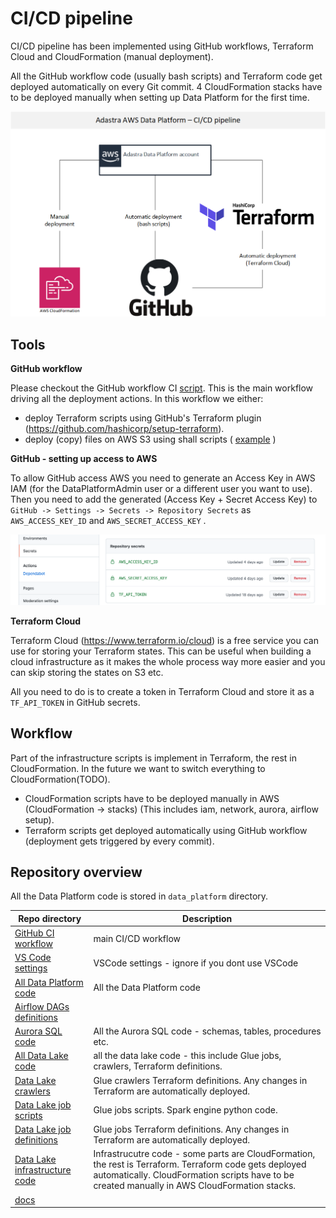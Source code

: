 # CI/CD pipeline

CI/CD pipeline has been implemented using GitHub workflows, Terraform Cloud and CloudFormation (manual deployment).

All the GitHub workflow code (usually bash scripts) and Terraform code get deployed automatically on every Git commit. 4 CloudFormation stacks have to be deployed manually when setting up Data Platform for the first time.

![CI/CD pipeline](img/cicd.png "CI/CD pipeline")

## Tools

**GitHub workflow**

Please checkout the GitHub workflow CI [script](../.github/workflows/ci.yml). This is the main workflow driving all the deployment actions. In this workflow we either:

- deploy Terraform scripts using GitHub's Terraform plugin (https://github.com/hashicorp/setup-terraform). 
- deploy (copy) files on AWS S3 using shall scripts ( [example](../data_platform/data_lake/glue_jobs/aws_ci_glue_jobs.sh) )


**GitHub - setting up access to AWS**

To allow GitHub access AWS you need to generate an Access Key in AWS IAM (for the DataPlatformAdmin user or a different user you want to use). Then you need to add the generated (Access Key + Secret Access Key) to `GitHub -> Settings -> Secrets -> Repository Secrets` as `AWS_ACCESS_KEY_ID`  and `AWS_SECRET_ACCESS_KEY` .

![Github secrets](img/github_secrets.png "Github secrets")

**Terraform Cloud**

Terraform Cloud (https://www.terraform.io/cloud) is a free service you can use for storing your Terraform states. This can be useful when building a cloud infrastructure as it makes the whole process way more easier and you can skip storing the states on S3 etc.

All you need to do is to create a token in Terraform Cloud and store it as a `TF_API_TOKEN` in GitHub secrets.

## Workflow

Part of the infrastructure scripts is implement in Terraform, the rest in CloudFormation. In the future we want to switch everything to CloudFormation(TODO).

- CloudFormation scripts have to be deployed manually in AWS (CloudFormation -> stacks) (This includes iam, network, aurora, airflow setup).
- Terraform scripts get deployed automatically using GitHub workflow (deployment gets triggered by every commit).

## Repository overview

All the Data Platform code is stored in `data_platform` directory.

|  Repo directory  | Description |
|---|---|
| [GitHub CI workflow](../.github/workflows/) | main CI/CD workflow |
| [VS Code settings](../.vscode/) | VSCode settings - ignore if you dont use VSCode |
| [All Data Platform code](../data_platform/) | All the Data Platform code|
| [Airflow DAGs definitions](../data_platform/airflow/dags/) | |
| [Aurora SQL code](../data_platform/aurora/) | All the Aurora SQL code - schemas, tables, procedures etc. |
| [All Data Lake code](../data_platform/data_lake/) | all the data lake code - this include Glue jobs, crawlers, Terraform definitions. |
| [Data Lake crawlers](../data_platform/data_lake/crawlers/terraform/) | Glue crawlers Terraform definitions. Any changes in Terraform are automatically deployed. |
| [Data Lake job scripts](../data_platform/data_lake/glue_jobs/scripts/) | Glue jobs scripts. Spark engine python code. |
| [Data Lake job definitions](../data_platform/data_lake/glue_jobs/terraform/) | Glue jobs Terraform definitions. Any changes in Terraform are automatically deployed. |
| [Data Lake infrastructure code](../data_platform/data_lake/infrastructure/) | Infrastrucutre code - some parts are CloudFormation, the rest is Terraform. Terraform code gets deployed automatically. CloudFormation scripts have to be created manually in AWS CloudFormation stacks. |
| [docs](../docs/) | |

